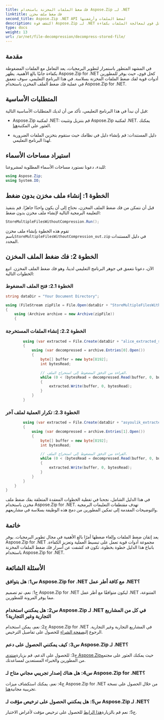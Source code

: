 ```yaml
---
title: فك ضغط الملفات المخزنة باستخدام Aspose.Zip لـ .NET
linktitle: فك ضغط ملف مخزن
second_title: Aspose.Zip .NET API لضغط الملفات وأرشفتها
description: اكتشف قوة Aspose.Zip لـ .NET في هذا الدليل التفصيلي خطوة بخطوة حول فك ضغط الملفات المخزنة. عزز مهاراتك في تطوير البرامج من خلال حل قوي لمعالجة الملفات بكفاءة.
type: docs
weight: 13
url: /ar/net/file-decompression/decompress-stored-file/
---
```

## مقدمة

في المشهد المتطور باستمرار لتطوير البرمجيات، يعد التعامل مع الملفات المضغوطة بكفاءة جانبًا بالغ الأهمية. يظهر Aspose.Zip for .NET كحل قوي، حيث يوفر للمطورين أدوات قوية لفك ضغط الملفات المخزنة بسلاسة. في هذا البرنامج التعليمي، سوف نتعمق في عملية فك ضغط الملف المخزن باستخدام Aspose.Zip for .NET.

## المتطلبات الأساسية

قبل أن نبدأ في هذا البرنامج التعليمي، تأكد من أن لديك المتطلبات الأساسية التالية:

- Aspose.Zip لمكتبة .NET: قم بتنزيل وتثبيت Aspose.Zip لمكتبة .NET. يمكنك العثور على المكتبة[هنا](https://releases.aspose.com/zip/net/).

- دليل المستندات: قم بإنشاء دليل في نظامك حيث ستقوم بتخزين الملفات الضرورية لهذا البرنامج التعليمي.

## استيراد مساحات الأسماء

للبدء، دعونا نستورد مساحات الأسماء المطلوبة لمشروعنا:

```csharp
using Aspose.Zip;
using System.IO;
```

## الخطوة 1: إنشاء ملف مخزن بدون ضغط

قبل أن نتمكن من فك ضغط الملف المخزن، نحتاج إلى أن يكون واحدًا جاهزًا. قم بتنفيذ التعليمة البرمجية التالية لإنشاء ملف مخزن بدون ضغط:

```csharp
StoreMultipleFilesWithoutCompression.Run();
```

 تقوم هذه الخطوة بإنشاء ملف مخزن باسم`StoreMultipleFilesWithoutCompression_out.zip` في دليل المستندات المحدد.

## الخطوة 2: فك ضغط الملف المخزن

الآن، دعونا نتعمق في جوهر البرنامج التعليمي لدينا، وهو فك ضغط الملف المخزن. اتبع الخطوات التالية:

### الخطوة 2.1: فتح الملف المضغوط

```csharp
string dataDir = "Your Document Directory";

using (FileStream zipFile = File.Open(dataDir + "StoreMultipleFilesWithoutCompression_out.zip", FileMode.Open))
{
    using (Archive archive = new Archive(zipFile))
    {
```

### الخطوة 2.2: إنشاء الملفات المستخرجة

```csharp
        using (var extracted = File.Create(dataDir + "alice_extracted_store_out.txt"))
        {
            using (var decompressed = archive.Entries[0].Open())
            {
                byte[] buffer = new byte[8192];
                int bytesRead;

                // القراءة من الدفق المضغوط إلى استخراج الملف.
                while (0 < (bytesRead = decompressed.Read(buffer, 0, buffer.Length)))
                {
                    extracted.Write(buffer, 0, bytesRead);
                }
            }
        }
```

### الخطوة 2.3: تكرار العملية لملف آخر

```csharp
        using (var extracted = File.Create(dataDir + "asyoulik_extracted_store_out.txt"))
        {
            using (var decompressed = archive.Entries[1].Open())
            {
                byte[] buffer = new byte[8192];
                int bytesRead;

                // القراءة من الدفق المضغوط إلى استخراج الملف.
                while (0 < (bytesRead = decompressed.Read(buffer, 0, buffer.Length)))
                {
                    extracted.Write(buffer, 0, bytesRead);
                }
            }
        }
    }
}
```

في هذا الدليل الشامل، نجحنا في تغطية الخطوات المعقدة المتعلقة بفك ضغط ملف مخزن باستخدام Aspose.Zip for .NET. تهدف مقتطفات التعليمات البرمجية والتوضيحات المقدمة إلى تمكين المطورين من دمج هذه الوظيفة بسلاسة في مشاريعهم.

## خاتمة

يعد إتقان ضغط الملفات وإلغاء ضغطها أمرًا بالغ الأهمية في مجال تطوير البرمجيات. يوفر Aspose.Zip for .NET مجموعة أدوات قوية تعمل على تبسيط العملية وتعزيز الكفاءة. باتباع هذا الدليل خطوة بخطوة، تكون قد كشفت عن أسرار فك ضغط الملفات المخزنة باستخدام Aspose.Zip for .NET.

## الأسئلة الشائعة

### س1: هل يتوافق Aspose.Zip for .NET مع كافة أطر عمل .NET؟

ج1: نعم، تم تصميم Aspose.Zip for .NET ليكون متوافقًا مع أطر عمل .NET المتنوعة، مما يوفر المرونة للمطورين.

### س2: هل يمكنني استخدام Aspose.Zip لـ .NET في كل من المشاريع التجارية وغير التجارية؟

 ج2: نعم، يمكن استخدام Aspose.Zip for .NET في المشاريع التجارية وغير التجارية. الرجوع إلى[صفحة الشراء](https://purchase.aspose.com/buy) للحصول على تفاصيل الترخيص.

### س3: كيف يمكنني الحصول على دعم Aspose.Zip لـ .NET؟

 ج3: للحصول على الدعم، قم بزيارة[منتدى Aspose.Zip](https://forum.aspose.com/c/zip/37)حيث يمكنك العثور على مجتمع من المطورين والخبراء المستعدين لمساعدتك.

### س4: هل هناك إصدار تجريبي مجاني متاح لـ Aspose.Zip for .NET؟

 ج4: نعم، يمكنك استكشاف ميزات Aspose.Zip for .NET من خلال الحصول على نسخة تجريبية مجانية[هنا](https://releases.aspose.com/).

### س5: هل يمكنني الحصول على ترخيص مؤقت لـ Aspose.Zip لـ .NET؟

 ج5: نعم قم بالزيارة[هذا الرابط](https://purchase.aspose.com/temporary-license/) للحصول على ترخيص مؤقت لأغراض الاختبار.
